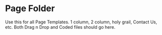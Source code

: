 # Page Folder
Use this for all Page Templates. 1 column, 2 column, holy grail, Contact Us, etc. Both Drag n Drop and Coded files should go here.